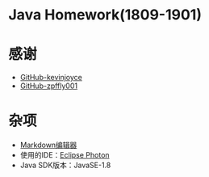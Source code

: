 # Java Homework(1809-1901)

# 感谢
+ [GitHub-kevinjoyce](https://github.com/kevinjoyce)
+ [GitHub-zpffly001](https://github.com/zpffly001)

# 杂项
+ [Markdown编辑器](https://www.zybuluo.com/mdeditor)
+ 使用的IDE：[Eclipse Photon](http://www.eclipse.org/)
+ Java SDK版本：JavaSE-1.8
